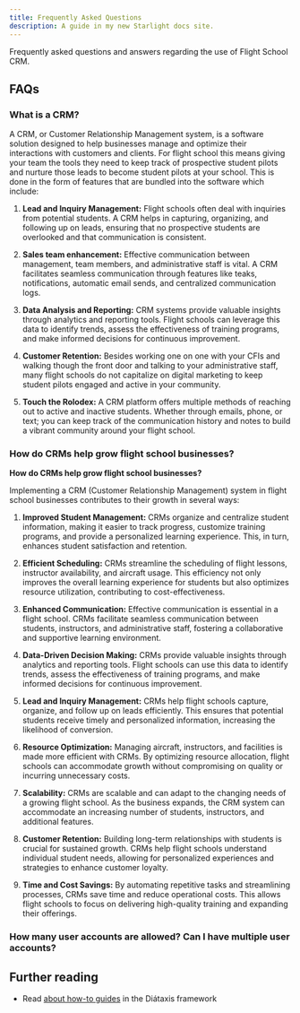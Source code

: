 ```yaml
---
title: Frequently Asked Questions
description: A guide in my new Starlight docs site.
---
```


Frequently asked questions and answers regarding the use of Flight School CRM.

## FAQs

### What is a CRM?
A CRM, or Customer Relationship Management system, is a software solution designed to help businesses manage and optimize their interactions with customers and clients. For flight school this means giving your team the tools they need to keep track of prospective student pilots and nurture those leads to become student pilots at your school.  This is done in the form of features that are bundled into the software which include:


1. **Lead and Inquiry Management:** Flight schools often deal with inquiries from potential students. A CRM helps in capturing, organizing, and following up on leads, ensuring that no prospective students are overlooked and that communication is consistent.

2. **Sales team enhancement:** Effective communication between management, team members, and administrative staff is vital. A CRM facilitates seamless communication through features like teaks, notifications, automatic email sends, and centralized communication logs.

7. **Data Analysis and Reporting:** CRM systems provide valuable insights through analytics and reporting tools. Flight schools can leverage this data to identify trends, assess the effectiveness of training programs, and make informed decisions for continuous improvement.

9. **Customer Retention:** Besides working one on one with your CFIs and walking though the front door and talking to your administrative staff, many flight schools do not capitalize on digital marketing to keep student pilots engaged and active in your community.

10. **Touch the Rolodex:** A CRM platform offers multiple methods of reaching out to active and inactive students.  Whether through emails, phone, or text; you can keep track of the communication history and notes to build a vibrant community around your flight school.


### How do CRMs help grow flight school businesses?

**How do CRMs help grow flight school businesses?**

Implementing a CRM (Customer Relationship Management) system in flight school businesses contributes to their growth in several ways:

1. **Improved Student Management:** CRMs organize and centralize student information, making it easier to track progress, customize training programs, and provide a personalized learning experience. This, in turn, enhances student satisfaction and retention.

2. **Efficient Scheduling:** CRMs streamline the scheduling of flight lessons, instructor availability, and aircraft usage. This efficiency not only improves the overall learning experience for students but also optimizes resource utilization, contributing to cost-effectiveness.

3. **Enhanced Communication:** Effective communication is essential in a flight school. CRMs facilitate seamless communication between students, instructors, and administrative staff, fostering a collaborative and supportive learning environment.

4. **Data-Driven Decision Making:** CRMs provide valuable insights through analytics and reporting tools. Flight schools can use this data to identify trends, assess the effectiveness of training programs, and make informed decisions for continuous improvement.

5. **Lead and Inquiry Management:** CRMs help flight schools capture, organize, and follow up on leads efficiently. This ensures that potential students receive timely and personalized information, increasing the likelihood of conversion.

6. **Resource Optimization:** Managing aircraft, instructors, and facilities is made more efficient with CRMs. By optimizing resource allocation, flight schools can accommodate growth without compromising on quality or incurring unnecessary costs.

7. **Scalability:** CRMs are scalable and can adapt to the changing needs of a growing flight school. As the business expands, the CRM system can accommodate an increasing number of students, instructors, and additional features.

8. **Customer Retention:** Building long-term relationships with students is crucial for sustained growth. CRMs help flight schools understand individual student needs, allowing for personalized experiences and strategies to enhance customer loyalty.

10. **Time and Cost Savings:** By automating repetitive tasks and streamlining processes, CRMs save time and reduce operational costs. This allows flight schools to focus on delivering high-quality training and expanding their offerings.

### How many user accounts are allowed?  Can I have multiple user accounts?

## Further reading

- Read [about how-to guides](https://diataxis.fr/how-to-guides/) in the Diátaxis framework